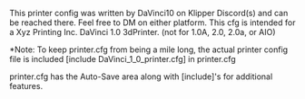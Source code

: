This printer config was written by DaVinci10 on Klipper Discord(s) and can be reached there. Feel free to DM on either platform.
This cfg is intended for a Xyz Printing Inc. DaVinci 1.0 3dPrinter. (not for 1.0A, 2.0, 2.0a, or AIO)

*Note:
To keep printer.cfg from being a mile long, the actual printer config file is included [include DaVinci_1_0_printer.cfg] in printer.cfg 

printer.cfg has the Auto-Save area along with [include]'s for additional features.
